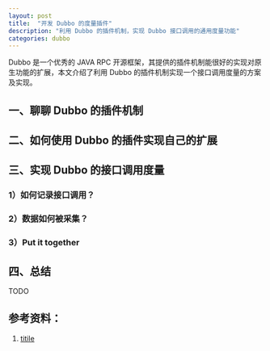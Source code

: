 ```yaml
---
layout: post
title:  "开发 Dubbo 的度量插件"
description: "利用 Dubbo 的插件机制，实现 Dubbo 接口调用的通用度量功能"
categories: dubbo
---
```

Dubbo 是一个优秀的 JAVA RPC 开源框架，其提供的插件机制能很好的实现对原生功能的扩展，本文介绍了利用 Dubbo 的插件机制实现一个接口调用度量的方案及实现。

## 一、聊聊 Dubbo 的插件机制


## 二、如何使用 Dubbo 的插件实现自己的扩展

## 三、实现 Dubbo 的接口调用度量

### 1）如何记录接口调用？

### 2）数据如何被采集？

### 3）Put it together


## 四、总结

TODO



## 参考资料：
1. [titile](link)

